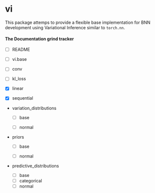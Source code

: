 # vi

This package attemps to provide a flexible base implementation for BNN development using Variational Inference similar to `torch.nn`.

#### The Documentation grind tracker

- [ ] README
- [ ] vi.base
- [ ] conv
- [ ] kl_loss
- [x] linear
- [x] sequential


- variation_distributions

    - [ ] base
    - [ ] normal


- priors

    - [ ] base
    - [ ] normal


- predictive_distributions

  - [ ] base
  - [ ] categorical
  - [ ] normal
